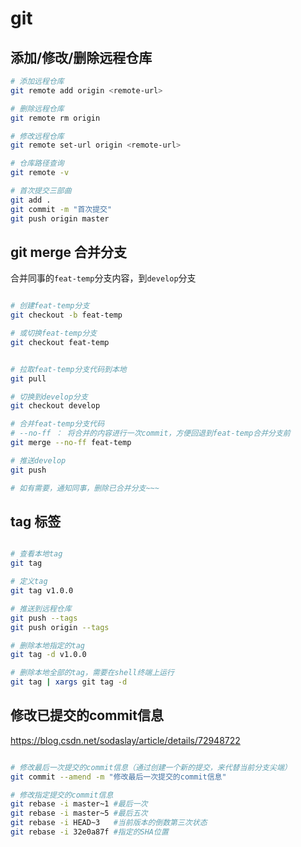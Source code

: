# git

## 添加/修改/删除远程仓库

```bash
# 添加远程仓库
git remote add origin <remote-url>

# 删除远程仓库
git remote rm origin

# 修改远程仓库
git remote set-url origin <remote-url>

# 仓库路径查询
git remote -v

# 首次提交三部曲
git add .
git commit -m "首次提交"
git push origin master

```

## git merge 合并分支


合并同事的`feat-temp`分支内容，到`develop`分支


```bash

# 创建feat-temp分支
git checkout -b feat-temp

# 或切换feat-temp分支
git checkout feat-temp


# 拉取feat-temp分支代码到本地
git pull

# 切换到develop分支
git checkout develop

# 合并feat-temp分支代码
# --no-ff ： 将合并的内容进行一次commit，方便回退到feat-temp合并分支前
git merge --no-ff feat-temp

# 推送develop
git push

# 如有需要，通知同事，删除已合并分支~~~

```

## tag 标签

```bash

# 查看本地tag
git tag

# 定义tag
git tag v1.0.0

# 推送到远程仓库
git push --tags
git push origin --tags

# 删除本地指定的tag
git tag -d v1.0.0

# 删除本地全部的tag，需要在shell终端上运行
git tag | xargs git tag -d

```

## 修改已提交的commit信息

https://blog.csdn.net/sodaslay/article/details/72948722

```bash

# 修改最后一次提交的commit信息（通过创建一个新的提交，来代替当前分支尖端）
git commit --amend -m "修改最后一次提交的commit信息"

# 修改指定提交的commit信息
git rebase -i master~1 #最后一次
git rebase -i master~5 #最后五次
git rebase -i HEAD~3   #当前版本的倒数第三次状态
git rebase -i 32e0a87f #指定的SHA位置

```